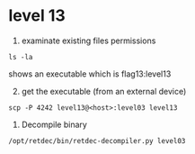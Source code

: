 # level 13

1. examinate existing files permissions

```shell
ls -la
```

shows an executable which is flag13:level13

2. get the executable (from an external device)

```shell
scp -P 4242 level13@<host>:level03 level13
```

1. Decompile binary

```shell
/opt/retdec/bin/retdec-decompiler.py level03
```
